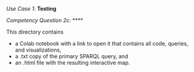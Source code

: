 *Use Case 1*: **Testing**

*Competency Question 2c*: ****

This directory contains 
- a Colab notebook with a link to open it that contains all code, queries, and visualizations,
- a .txt copy of the primary SPARQL query, and
- an .html file with the resulting interactive map.
